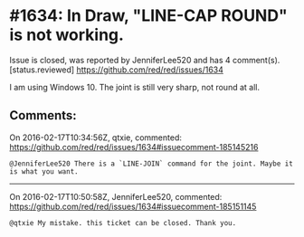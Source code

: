 
#1634: In Draw, "LINE-CAP ROUND" is not working.
================================================================================
Issue is closed, was reported by JenniferLee520 and has 4 comment(s).
[status.reviewed]
<https://github.com/red/red/issues/1634>

I am using Windows 10. The joint is still very sharp, not round at all.



Comments:
--------------------------------------------------------------------------------

On 2016-02-17T10:34:56Z, qtxie, commented:
<https://github.com/red/red/issues/1634#issuecomment-185145216>

    @JenniferLee520 There is a `LINE-JOIN` command for the joint. Maybe it is what you want.

--------------------------------------------------------------------------------

On 2016-02-17T10:50:58Z, JenniferLee520, commented:
<https://github.com/red/red/issues/1634#issuecomment-185151145>

    @qtxie My mistake. this ticket can be closed. Thank you.

